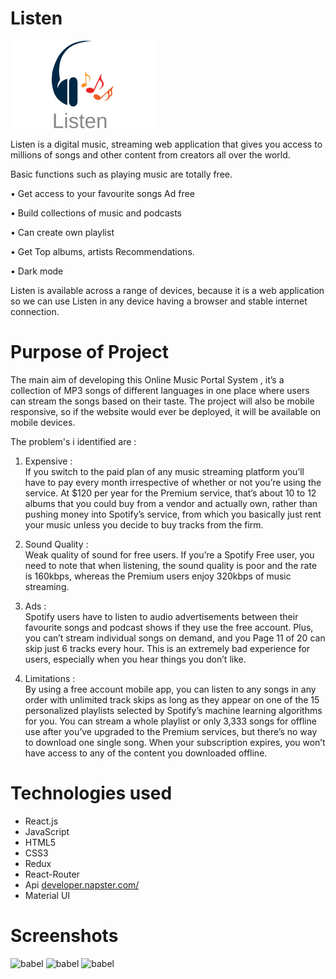 # Listen
<img src="./src/logo.png" alt="babel" />

Listen is a digital music, streaming web application that gives you access to millions of songs and other 
content from creators all over the world.

Basic functions such as playing music are totally free.

• Get access to your favourite songs Ad free

• Build collections of music and podcasts

• Can create own playlist

• Get Top albums, artists Recommendations.

• Dark mode



Listen is available across a range of devices, because it is a web application so we can use Listen 
in any device having a browser and stable internet connection.

# Purpose of Project

The main aim of developing this Online Music Portal System , 
it’s a collection of MP3 songs of different languages in one place where users can stream the songs based on their taste. 
The project will also be mobile responsive, so if the website 
would ever be deployed, it will be available on mobile devices.

The problem's i identified are : 

1. Expensive : <br/>
If you switch to the paid plan of any music streaming platform you’ll have to
pay every month irrespective of whether or
not you’re using the service. At $120 per
year for the Premium service, that’s about
10 to 12 albums that you could buy from a
vendor and actually own, rather than
pushing money into Spotify’s service, from
which you basically just rent your music
unless you decide to buy tracks from the
firm.

2. Sound Quality :<br/>
Weak quality of sound for free users. If you’re a Spotify Free user, you need to note that when
listening, the sound quality is poor and the rate is 160kbps, whereas the Premium users enjoy
320kbps of music streaming.


3. Ads :<br/>
Spotify users have to listen to audio advertisements between their favourite songs and podcast
shows if they use the free account. Plus, you can’t stream individual songs on demand, and you
Page 11 of 20
can skip just 6 tracks every hour. This is an extremely bad experience for users, especially when
you hear things you don’t like.

4. Limitations :<br/>
By using a free account mobile app, you can listen to any songs in any order with unlimited track
skips as long as they appear on one of the 15 personalized playlists selected by Spotify’s
machine learning algorithms for you.
You can stream a whole playlist or only 3,333 songs for offline use after you’ve upgraded to the
Premium services, but there’s no way to download one single song. When your subscription
expires, you won’t have access to any of the content you downloaded offline.


# Technologies used 

<ul>
        <li>React.js</li>
        <li>JavaScript</li>
        <li>HTML5</li>
        <li>CSS3</li>
        <li>Redux</li>
        <li>React-Router</li>
        <li>Api <a href="https://developer.napster.com/r">developer.napster.com/</a></li>
        <li>Material UI</li>
    </ul>

# Screenshots 
 
<img src="./public/screenshots/Screenshot(124).jpg" alt="babel" />
<img src="./public/screenshots/Screenshot(125).jpg" alt="babel" />
<img src="./public/screenshots/Screenshot(126).jpg" alt="babel" />

